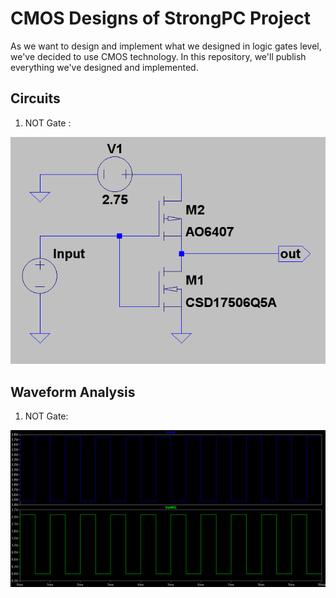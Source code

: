 # CMOS Designs of StrongPC Project

As we want to design and implement what we designed in logic gates level, we've decided to use CMOS technology. 
In this repository, we'll publish everything we've designed and implemented. 

## Circuits
1. NOT Gate :

![NOT gate](circuits/not.png)

## Waveform Analysis 
1. NOT Gate:

![NOT gate](waveforms/not.png)